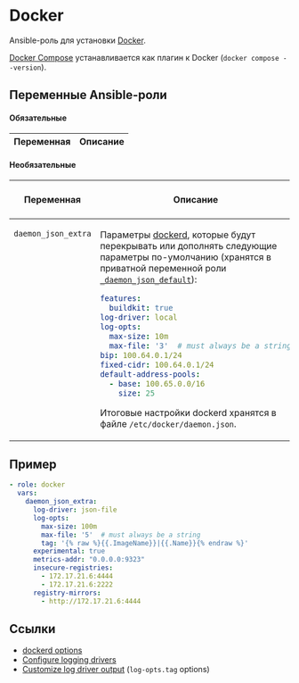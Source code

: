 # Docker

Ansible-роль для установки [Docker](https://docs.docker.com/engine/install/).

[Docker Compose](https://docs.docker.com/compose/) устанавливается как плагин к Docker (`docker compose --version`).

## Переменные Ansible-роли

#### Обязательные

| Переменная | Описание |
| --- | --- |  

#### Необязательные

<table>
<thead>
<th>
Переменная
</th>
<th>
Описание
</th>
<th>
Значение по-умолчанию
</th>
</thead>
<tbody>

<tr>

<td valign="top">

`daemon_json_extra`

</td>
<td valign="top">

Параметры [dockerd](https://docs.docker.com/engine/reference/commandline/dockerd/),
которые будут перекрывать или дополнять следующие параметры по-умолчанию
(хранятся в приватной переменной роли [`_daemon_json_default`](vars/main.yml)):

```yaml
features:
  buildkit: true
log-driver: local
log-opts:
  max-size: 10m
  max-file: '3'  # must always be a string
bip: 100.64.0.1/24
fixed-cidr: 100.64.0.1/24
default-address-pools:
  - base: 100.65.0.0/16
    size: 25
```

Итоговые настройки dockerd хранятся в файле `/etc/docker/daemon.json`.
</td>

<td valign="top">

`{}`

</td>

</tr>

</tbody>
</table>

## Пример

```yaml
- role: docker
  vars:
    daemon_json_extra:
      log-driver: json-file
      log-opts:
        max-size: 100m
        max-file: '5'  # must always be a string
        tag: '{% raw %}{{.ImageName}}|{{.Name}}{% endraw %}'
      experimental: true
      metrics-addr: "0.0.0.0:9323"
      insecure-registries:
        - 172.17.21.6:4444
        - 172.17.21.6:2222
      registry-mirrors:
        - http://172.17.21.6:4444
```

## Ссылки

* [dockerd options](https://docs.docker.com/engine/reference/commandline/dockerd/)
* [Configure logging drivers](https://docs.docker.com/config/containers/logging/configure/)
* [Customize log driver output](https://docs.docker.com/config/containers/logging/log_tags/) (`log-opts.tag` options)

